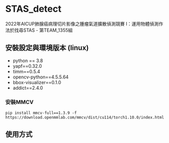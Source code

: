 # STAS_detect
2022年AICUP肺腺癌病理切片影像之腫瘤氣道擴散偵測競賽 I：運用物體偵測作法於找尋STAS - 第TEAM_1355組

## 安裝設定與環境版本 (linux)
* python == 3.8
* yapf==0.32.0
* timm==0.5.4
* opencv-python==4.5.5.64
* bbox-visualizer==0.1.0
* addict==2.4.0

### 安裝MMCV
```
pip install mmcv-full==1.3.9 -f https://download.openmmlab.com/mmcv/dist/cu114/torch1.10.0/index.html 
```

## 使用方式
